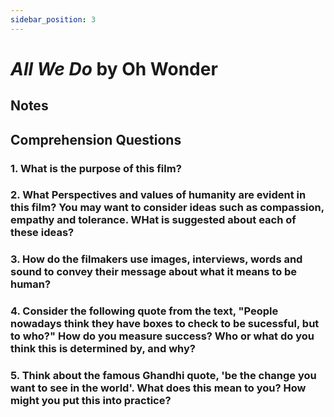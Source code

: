 ```yaml
---
sidebar_position: 3
---
```


# *All We Do* by Oh Wonder

## Notes



## Comprehension Questions

### 1. What is the purpose of this film?



### 2. What Perspectives and values of humanity are evident in this film? You may want to consider ideas such as compassion, empathy and tolerance. WHat is suggested about each of these ideas?



### 3. How do the filmakers use images, interviews, words and sound to convey their message about what it means to be human?



### 4. Consider the following quote from the text, "People nowadays think they have boxes to check to be sucessful, but to who?" How do you measure success? Who or what do you think this is determined by, and why?



### 5. Think about the famous Ghandhi quote, 'be the change you want to see in the world'. What does this mean to you? How might you put this into practice?

